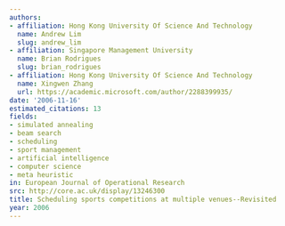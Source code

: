 ```yaml
---
authors:
- affiliation: Hong Kong University Of Science And Technology
  name: Andrew Lim
  slug: andrew_lim
- affiliation: Singapore Management University
  name: Brian Rodrigues
  slug: brian_rodrigues
- affiliation: Hong Kong University Of Science And Technology
  name: Xingwen Zhang
  url: https://academic.microsoft.com/author/2288399935/
date: '2006-11-16'
estimated_citations: 13
fields:
- simulated annealing
- beam search
- scheduling
- sport management
- artificial intelligence
- computer science
- meta heuristic
in: European Journal of Operational Research
src: http://core.ac.uk/display/13246300
title: Scheduling sports competitions at multiple venues--Revisited
year: 2006
---
```

